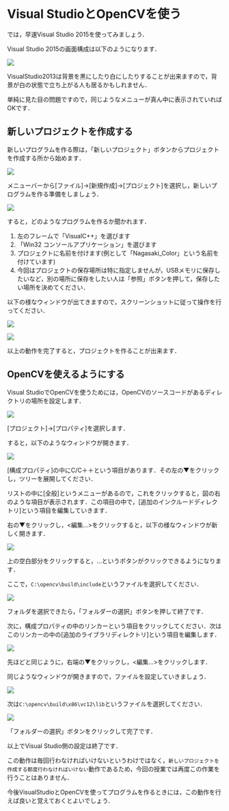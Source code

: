 # Visual StudioとOpenCVを使う

では，早速Visual Studio 2015を使ってみましょう．

Visual Studio 2015の画面構成は以下のようになります．

![](/img/vs0.png)

VisualStudio2013は背景を黒にしたり白にしたりすることが出来ますので，背景が白の状態で立ち上がる人も居るかもしれません．

単純に見た目の問題ですので，同じようなメニューが真ん中に表示されていればOKです．

## 新しいプロジェクトを作成する

新しいプログラムを作る際は，「新しいプロジェクト」ボタンからプロジェクトを作成する所から始めます．

![](/img/vsmenu2.png)

メニューバーから[ファイル]→[新規作成]→[プロジェクト]を選択し，新しいプログラムを作る準備をしましょう．

![](/img/vsmenu3.png)

すると，どのようなプログラムを作るか聞かれます．

1. 左のフレームで「VisualC++」を選びます
2. 「Win32 コンソールアプリケーション」を選びます
3. プロジェクトに名前を付けます(例として「Nagasaki_Color」という名前を付けています)
4. 今回はプロジェクトの保存場所は特に指定しませんが，USBメモリに保存したいなど，別の場所に保存をしたい人は「参照」ボタンを押して，保存したい場所を決めてください．

以下の様なウィンドウが出てきますので，スクリーンショットに従って操作を行ってください．

![](/img/vsmenu4.png)

![](/img/vsmenu5.png)

以上の動作を完了すると，プロジェクトを作ることが出来ます．

## OpenCVを使えるようにする

Visual StudioでOpenCVを使うためには，OpenCVのソースコードがあるディレクトリの場所を設定します．

![](/img/vsopen.png)

[プロジェクト]→[プロパティ]を選択します．

すると，以下のようなウィンドウが開きます．

![](/img/vsopen2.png)

[構成プロパティ]の中にC/C＋＋という項目があります．その左の▼をクリックし，ツリーを展開してください．

リストの中に[全般]というメニューがあるので，これをクリックすると，図の右のような項目が表示されます．この項目の中で，[追加のインクルードディレクトリ]という項目を編集していきます．

右の▼をクリックし，<編集…>をクリックすると，以下の様なウィンドウが新しく開きます．

![](/img/vsopen3.png)

上の空白部分をクリックすると，…というボタンがクリックできるようになります．

ここで，`C:\opencv\build\include`というファイルを選択してください．

![](/img/vsopen5.png)

フォルダを選択できたら，「フォルダーの選択」ボタンを押して終了です．

次に，構成プロパティの中のリンカーという項目をクリックしてください．次はこのリンカーの中の[追加のライブラリディレクトリ]という項目を編集します．

![](/img/vsmenu6.png)

先ほどと同じように，右端の▼をクリックし，<編集…>をクリックします．

同じようなウィンドウが開きますので，ファイルを設定していきましょう．

![](/img/vsmenu7.png)

次は`C:\opencv\build\x86\vc12\lib`というファイルを選択してください．

![](/img/vsopen8.png)

「フォルダーの選択」ボタンをクリックして完了です．

以上でVisual Studio側の設定は終了です．

この動作は毎回行わなければいけないというわけではなく，`新しいプロジェクトを作成する都度行わなければいけない`動作であるため，今回の授業では再度この作業を行うことはありません．

今後VisualStudioとOpenCVを使ってプログラムを作るときには，この動作を行えば良いと覚えておくとよいでしょう．